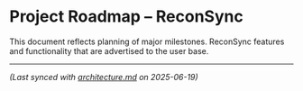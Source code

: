 # Project Roadmap – ReconSync

This document reflects planning of major milestones. ReconSync features and functionality that are advertised to the user base.

---

_(Last synced with [architecture.md](architecture.md) on 2025-06-19)_
